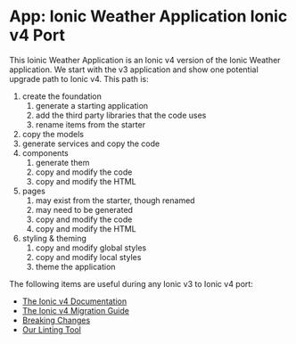# App: Ionic Weather Application Ionic v4 Port

This Ioinic Weather Application is an Ionic v4 version of the Ionic Weather application. We start with the v3 application and show one potential upgrade path to Ionic v4. This path is:

1. create the foundation
   1. generate a starting application
   1. add the third party libraries that the code uses
   1. rename items from the starter
1. copy the models
1. generate services and copy the code
1. components
   1. generate them
   1. copy and modify the code
   1. copy and modify the HTML 
1. pages
   1. may exist from the starter, though renamed
   1. may need to be generated
   1. copy and modify the code
   1. copy and modify the HTML 
1. styling & theming
   1. copy and modify global styles
   1. copy and modify local styles
   1. theme the application

The following items are useful during any Ionic v3 to Ionic v4 port:

* <a href="https://beta.ionicframework.com/docs/" target="_blank">The Ionic v4 Documentation</a>
* <a href="https://beta.ionicframework.com/docs/building/migration" target="_blank">The Ionic v4 Migration Guide</a>
* <a href="https://github.com/ionic-team/ionic/blob/master/angular/BREAKING.md" target="_blank">Breaking Changes</a>
* <a href="https://github.com/ionic-team/v4-migration-tslint" target="_blank">Our Linting Tool</a>